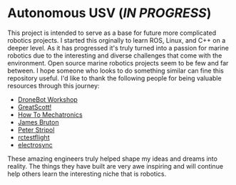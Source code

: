 # Autonomous USV (___IN PROGRESS___)
This project is intended to serve as a base for future more complicated robotics projects. I started this orginally to learn ROS, Linux, and C++ on a deeper level. As it has progressed it's truly turned into a passion for marine robotics due to the interesting and diverse challenges that come with the environment. Open source marine robotics projects seem to be few and far between. I hope someone who looks to do something similar can fine this repository useful. I'd like to thank the following people for being valuable resources through this journey:
- [DroneBot Workshop](https://www.youtube.com/c/Dronebotworkshop1)
- [GreatScott!](https://www.youtube.com/c/greatscottlab)
- [How To Mechatronics](https://www.youtube.com/c/HowToMechatronics)
- [James Bruton](https://www.youtube.com/c/jamesbruton)
- [Peter Stripol](https://www.youtube.com/c/PeterSripol)
- [rctestflight](https://www.youtube.com/c/rctestflight)
- [electrosync](https://www.youtube.com/c/electrosync)

These amazing engineers truly helped shape my ideas and dreams into reality. The things they have built are very awe inspiring and will continue help others learn the interesting niche that is robotics.

